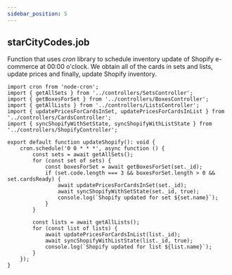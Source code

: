 ```yaml
---
sidebar_position: 5
---
```


## starCityCodes.job
Function that uses _cron_ library to schedule inventory update of Shopify e-commerce at 00:00 o'clock. We obtain all of the cards in sets and lists, update prices and finally, update Shopify inventory.

```tsx
import cron from 'node-cron';
import { getAllSets } from '../controllers/SetsController';
import { getBoxesForSet } from '../controllers/BoxesController';
import { getAllLists } from '../controllers/ListsController';
import { updatePricesForCardsInSet, updatePricesForCardsInList } from '../controllers/CardsController';
import { syncShopifyWithSetState, syncShopifyWithListState } from '../controllers/ShopifyController';

export default function updateShopify(): void {
    cron.schedule('0 0 * * *', async function () {
        const sets = await getAllSets();
        for (const set of sets) {
            const boxesForSet = await getBoxesForSet(set._id);
            if (set.code.length === 3 && boxesForSet.length > 0 && set.cardsReady) {
                await updatePricesForCardsInSet(set._id);
                await syncShopifyWithSetState(set._id, true);
                console.log(`Shopify updated for set ${set.name}`);
            }
        }

        const lists = await getAllLists();
        for (const list of lists) {
            await updatePricesForCardsInList(list._id);
            await syncShopifyWithListState(list._id, true);
            console.log(`Shopify updated for list ${list.name}`);
        }
    });
}
```
